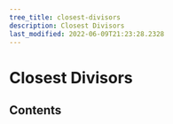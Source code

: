 ```yaml
---
tree_title: closest-divisors
description: Closest Divisors
last_modified: 2022-06-09T21:23:28.2328
---
```


# Closest Divisors

## Contents
